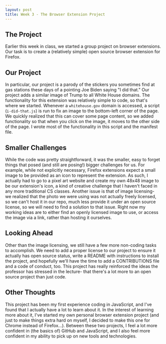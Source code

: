 ```yaml
---
layout: post
title: Week 3 - The Browser Extension Project
---
```


## The Project
Earlier this week in class, we started a group project on browser extensions. Our task is to create a (relatively simple) open source browser extension for Firefox.

<!--more-->

## Our Project
In particular, our project is a parody of the stickers you sometimes find at gas stations these days of a pointing Joe Biden saying "I did that." Our project adds a similar image of Trump to all White House domains. The functionality for this extension was relatively simple to code, so that's where we started. Whenever a `whitehouse.gov` domain is accessed, a script (`i-did-that.js`) is run to fix an image to the bottom-left corner of the page. We quickly realized that this can cover some page content, so we added functionality so that when you click on the image, it moves to the other side of the page. I wrote most of the functionality in this script and the manifest file.

## Smaller Challenges
While the code was pretty straightforward, it was the smaller, easy to forget things that posed (and still are posing!) bigger challenges for us. For example, while not explicitly necessary, Firefox extensions expect a small image to be provided as an icon to represent the extension. As such, I actually had to go to a pixel art website and create my own 48x48 image to be our extension's icon, a kind of creative challenge that I haven't faced in any more traditional CS classes. Another issue is that of image licensing- we realized that the photo we were using was not actually freely licensed, so we can't host it in our repo, much less provide it under an open source license, so we will need to find a solution to that issue. Right now my working ideas are to either find an openly licensed image to use, or access the image via a link, rather than hosting it ourselves.

## Looking Ahead
Other than the image licensing, we still have a few more non-coding tasks to accomplish. We need to add a proper license to our project to ensure it actually has open source status, write a README with instructions to install the project, and hopefully we'll have the time to add a CONTRIBUTIONS file and a code of conduct, too. This project has really reinforced the ideas the professor has stressed in the lecture- that there's a lot more to an open source project than just code.

## Other Thoughts
This project has been my first experience coding in JavaScript, and I've found that I actually have a lot to learn about it. In the interest of learning more about it, I've started my own personal browser extension project (and just to make things extra hard on myself, I decided to make this one for Chrome instead of Firefox...). Between these two projects, I feel a lot more confident in (the basics of) GitHub and JavaScript, and I also feel more confident in my ability to pick up on new tools and technologies.